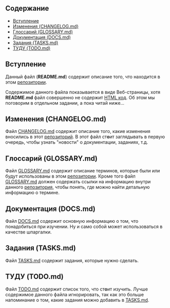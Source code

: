 ## Содержание

* [Вступление](#Вступление)
* [Изменения (CHANGELOG.md)](#CHANGELOG.md)
* [Глоссарий (GLOSSARY.md)](#GLOSSARY.md)
* [Документация (DOCS.md)](#DOCS.md)
* [Задания (TASKS.md)](#TASKS.md)
* [ТУДУ (TODO.md)](#TODO.md)

## Вступление

Данный файл (**README.md**) содержит описание того, что находится в этом [репозитории](GLOSSARY.md#Репозиторий).

Содержимое данного файла показывается в виде Веб-страницы, хотя **README.md** файл совершенно не содержит [HTML код](GLOSSARY.md#html-код). Об этом мы поговорим в отдельном задании, а пока читай ниже...

## Изменения (CHANGELOG.md)

Файл [CHANGELOG.md](CHANGELOG.md) содержит описание того, какие изменения вносились в этот [репозиторий](GLOSSARY.md#Репозиторий). В этот файл ст**о**ит заглядывать в первую очередь, чтобы узнать "новости" о документации, заданиях, т.д.

## Глоссарий (GLOSSARY.md)

Файл [GLOSSARY.md](GLOSSARY.md) содержит описание терминов, которые были или будут использованы в этом [репозитории](GLOSSARY.md#Репозиторий). Кроме того файл [GLOSSARY.md](GLOSSARY.md) должен содержать ссылки на информацию внутри данного [репозитория](GLOSSARY.md#Репозиторий), чтобы понять, где можно найти детальную информацию о термине.

## Документация (DOCS.md)

Файл [DOCS.md](DOCS.md) содержит основную информацию о том, что понадобиться при изучении. Ну и само собой может использоваться в качестве шпаргалки.

## Задания (TASKS.md)

Файл [TASKS.md](TASKS.md) содержит задания, которые нужно сделать.

## ТУДУ (TODO.md)

Файл [TODO.md](TODO.md) содержит список того, что ст**о**ит изучить. Лучше содержимое данного файла игнорировать, так как это больше напоминание о том, какие задания можно добавить в [TASKS.md](TASKS.md).
